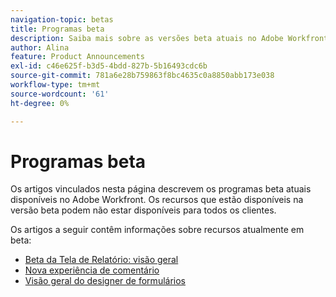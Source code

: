 ```yaml
---
navigation-topic: betas
title: Programas beta
description: Saiba mais sobre as versões beta atuais no Adobe Workfront.
author: Alina
feature: Product Announcements
exl-id: c46e625f-b3d5-4bdd-827b-5b16493cdc6b
source-git-commit: 781a6e28b759863f8bc4635c0a8850abb173e038
workflow-type: tm+mt
source-wordcount: '61'
ht-degree: 0%

---
```


# Programas beta

Os artigos vinculados nesta página descrevem os programas beta atuais disponíveis no Adobe Workfront. Os recursos que estão disponíveis na versão beta podem não estar disponíveis para todos os clientes.

Os artigos a seguir contêm informações sobre recursos atualmente em beta:

* [Beta da Tela de Relatório: visão geral](/help/quicksilver/product-announcements/betas/reporting-canvas-beta/reporting-canvas-beta-overview.md)
* [Nova experiência de comentário](../../workfront-basics/updating-work-items-and-viewing-updates/unified-commenting-experience.md)
* [Visão geral do designer de formulários](../../administration-and-setup/customize-workfront/create-manage-custom-forms/form-designer/form-designer-overview.md)


<!--

drafted for later when we start releasing features for the commenting experience. When we can launch the beta article for new commenting experience, replace what you have here with this: 
 
The features described in this page are currently available as part of beta programs. Features that are available in beta might not be available to all customers. 


## Reporting Canvas beta

* [Reporting Canvas beta: overview](/help/quicksilver/product-announcements/betas/reporting-canvas-beta/reporting-canvas-beta-overview.md)

## New commenting exprience Beta

* [New commenting experience](../../workfront-basics/updating-work-items-and-viewing-updates/unified-commenting-experience.md)
* [New commenting experience beta release activity](../betas/new-commenting-experience-beta-release-activity.md)

## New form designer Beta

* [Form designer overview](../../administration-and-setup/customize-workfront/create-manage-custom-forms/form-designer/form-designer-overview.md)

-->